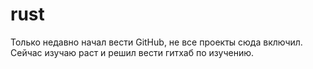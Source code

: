 # rust
Только недавно начал вести GitHub, не все проекты сюда включил. Сейчас изучаю раст и решил вести гитхаб по изучению.
